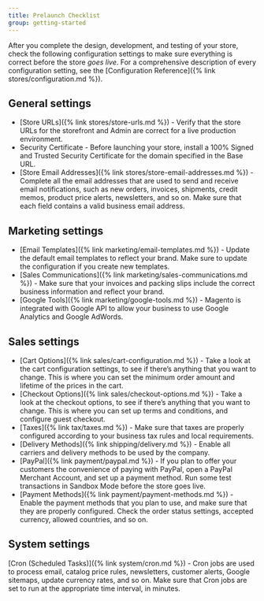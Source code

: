 ```yaml
---
title: Prelaunch Checklist
group: getting-started
---
```


After you complete the design, development, and testing of your store, check the following configuration settings to make sure everything is correct before the store _goes live_. For a comprehensive description of every configuration setting, see the [Configuration Reference]({% link stores/configuration.md %}).

## General settings

- [Store URLs]({% link stores/store-urls.md %}) - Verify that the store URLs for the storefront and Admin are correct for a live production environment.
- Security Certificate - Before launching your store, install a 100% Signed and Trusted Security Certificate for the domain specified in the Base URL.
- [Store Email Addresses]({% link stores/store-email-addresses.md %}) - Complete all the email addresses that are used to send and receive email notifications, such as new orders, invoices, shipments, credit memos, product price alerts, newsletters, and so on. Make sure that each field contains a valid business email address.

## Marketing settings

- [Email Templates]({% link marketing/email-templates.md %}) - Update the default email templates to reflect your brand. Make sure to update the configuration if you create new templates.
- [Sales Communications]({% link marketing/sales-communications.md %}) - Make sure that your invoices and packing slips include the correct business information and reflect your brand.
- [Google Tools]({% link marketing/google-tools.md %}) - Magento is integrated with Google API to allow your business to use Google Analytics and Google AdWords.

## Sales settings

- [Cart Options]({% link sales/cart-configuration.md %}) - Take a look at the cart configuration settings, to see if there’s anything that you want to change. This is where you can set the minimum order amount and lifetime of the prices in the cart.
- [Checkout Options]({% link sales/checkout-options.md %}) - Take a look at the checkout options, to see if there’s anything that you want to change. This is where you can set up terms and conditions, and configure guest checkout.
- [Taxes]({% link tax/taxes.md %}) - Make sure that taxes are properly configured according to your business tax rules and local requirements.
- [Delivery Methods]({% link shipping/delivery.md %}) - Enable all carriers and delivery methods to be used by the company.
- [PayPal]({% link payment/paypal.md %}) - If you plan to offer your customers the convenience of paying with PayPal, open a PayPal Merchant Account, and set up a payment method. Run some test transactions in Sandbox Mode before the store goes live.
- [Payment Methods]({% link payment/payment-methods.md %}) - Enable the payment methods that you plan to use, and make sure that they are properly configured. Check the order status settings, accepted currency, allowed countries, and so on.

## System settings

[Cron (Scheduled Tasks)]({% link system/cron.md %}) - Cron jobs are used to process email, catalog price rules, newsletters, customer alerts, Google sitemaps, update currency rates, and so on. Make sure that Cron jobs are set to run at the appropriate time interval, in minutes.
